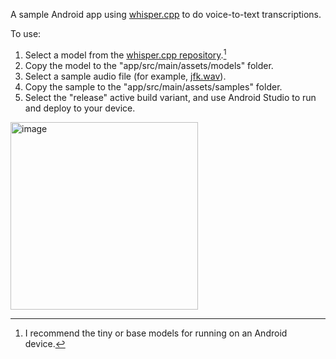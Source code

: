 A sample Android app using [whisper.cpp](https://github.com/ggerganov/whisper.cpp/) to do voice-to-text transcriptions.

To use:

1. Select a model from the [whisper.cpp repository](https://github.com/ggerganov/whisper.cpp/tree/master/models).[^1]
2. Copy the model to the "app/src/main/assets/models" folder.
3. Select a sample audio file (for example, [jfk.wav](https://github.com/ggerganov/whisper.cpp/raw/master/samples/jfk.wav)).
4. Copy the sample to the "app/src/main/assets/samples" folder.
5. Select the "release" active build variant, and use Android Studio to run and deploy to your device.
[^1]: I recommend the tiny or base models for running on an Android device.

<img width="300" alt="image" src="https://user-images.githubusercontent.com/1991296/208154256-82d972dc-221b-48c4-bfcb-36ce68602f93.png">
